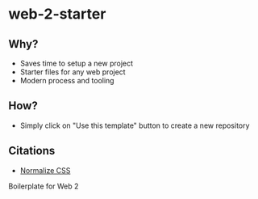 # web-2-starter

## Why?
* Saves time to setup a new project
* Starter files for any web project
* Modern process and tooling

## How?
* Simply click on "Use this template" button to create a new repository

## Citations


* [Normalize CSS](https://necolas.github.io/normalize.css/)

Boilerplate for Web 2
